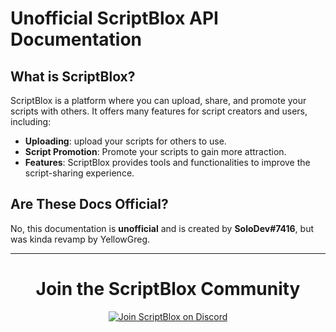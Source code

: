 # Unofficial ScriptBlox API Documentation

## What is ScriptBlox?

ScriptBlox is a platform where you can upload, share, and promote your scripts with others. It offers many features for script creators and users, including:

- **Uploading**: upload your scripts for others to use.
- **Script Promotion**: Promote your scripts to gain more attraction.
- **Features**: ScriptBlox provides tools and functionalities to improve the script-sharing experience.

## Are These Docs Official?

No, this documentation is **unofficial** and is created by **SoloDev#7416**, but was kinda revamp by YellowGreg.

---

<div align="center">
  <h1>Join the ScriptBlox Community</h1>
  <a href="https://discord.gg/4hn2MckCQM"><img src="https://svgl-badge.vercel.app/api/Software/Discord?theme=dark" alt="Join ScriptBlox on Discord"></a>
</div>
